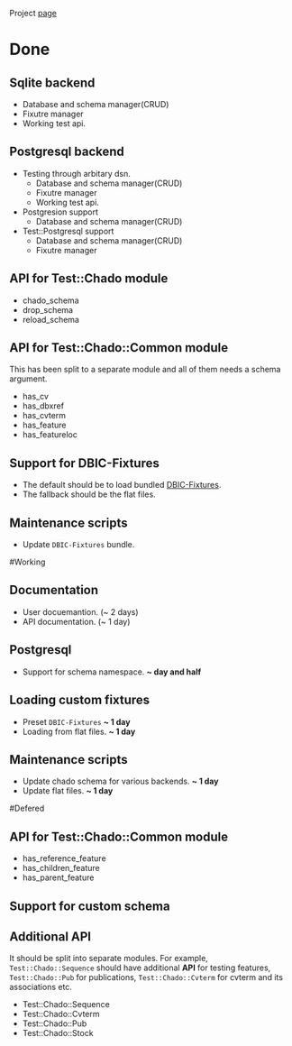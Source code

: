 Project [page](https://github.com/dictyBase/Test-Chado)


# Done

## Sqlite backend
* Database and schema manager(CRUD)
* Fixutre manager
* Working test api.

## Postgresql backend
* Testing through arbitary dsn.
  * Database and schema manager(CRUD)
  * Fixutre manager
  * Working test api.
* Postgresion support
  * Database and schema manager(CRUD)
* Test::Postgresql support
  * Database and schema manager(CRUD)
  * Fixutre manager

## API for Test::Chado module
* chado_schema
* drop_schema
* reload_schema

## API for Test::Chado::Common module

This has been split to a separate module and all of them needs a schema argument.

* has_cv
* has_dbxref
* has_cvterm
* has_feature
* has_featureloc


## Support for DBIC-Fixtures

+ The default should be to load bundled [DBIC-Fixtures](https://metacpan.org/module/DBIx::Class::Fixtures). 
+ The fallback should be the flat files.

## Maintenance scripts
+ Update ```DBIC-Fixtures``` bundle. 


#Working

## Documentation 
* User docuemantion. (~ 2 days)
* API documentation. (~ 1 day)

## Postgresql 
* Support for schema namespace. __~ day and half__

## Loading custom fixtures
+ Preset ```DBIC-Fixtures``` __~ 1 day__
+ Loading from flat files. __~ 1 day__

## Maintenance scripts
+ Update chado schema for various backends. __~ 1 day__
+ Update flat files. __~ 1 day__


#Defered

## API for Test::Chado::Common module

* has_reference_feature
* has_children_feature
* has_parent_feature


## Support for custom schema 

## Additional API
It should be split into separate modules. For example, ```Test::Chado::Sequence``` should have additional __API__ for testing features,
```Test::Chado::Pub``` for publications, ```Test::Chado::Cvterm``` for cvterm and its associations etc. 

* Test::Chado::Sequence
* Test::Chado::Cvterm
* Test::Chado::Pub
* Test::Chado::Stock


